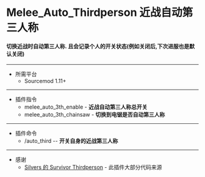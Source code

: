 # Melee_Auto_Thirdperson 近战自动第三人称
#### 切换近战时自动第三人称. 且会记录个人的开关状态(例如关闭后,下次进服也是默认关闭)
---
* 所需平台
    * Sourcemod 1.11+
---
* 插件指令
    * melee_auto_3th_enable - **近战自动第三人称总开关**
    * melee_auto_3th_chainsaw - **切换到电锯是否自动第三人称**
---
* 插件命令
    * /auto_third -- **开关自身的近战第三人称**
---
* 感谢
    * [Silvers 的 Survivor Thirdperson](https://forums.alliedmods.net/showthread.php?p=1712767) - 此插件大部分代码来源
